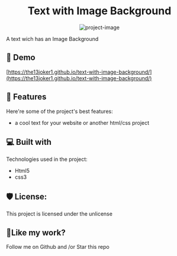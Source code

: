 <h1 align="center" id="title">Text with Image Background</h1>

<p align="center"><img src="https://socialify.git.ci/the13joker1/text-with-image-background/image?description=1&amp;language=1&amp;name=1&amp;owner=1&amp;pattern=Circuit%20Board&amp;stargazers=1&amp;theme=Auto" alt="project-image"></p>

<p id="description">A text wich has an Image Background</p>

<h2>🚀 Demo</h2>

[https://the13joker1.github.io/text-with-image-background/](https://the13joker1.github.io/text-with-image-background/)

  
  
<h2>🧐 Features</h2>

Here're some of the project's best features:

*   a cool text for your website or another html/css project


  
  
<h2>💻 Built with</h2>

Technologies used in the project:

*   Html5
*   css3

<h2>🛡️ License:</h2>

This project is licensed under the unlicense

<h2>💖Like my work?</h2>

Follow me on Github and /or Star this repo
